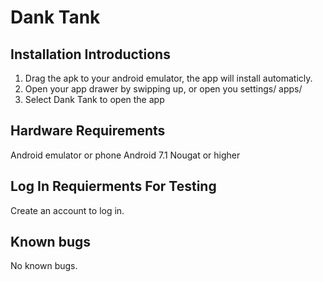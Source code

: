 Dank Tank
==============================

Installation Introductions 
--------------------------

1. Drag the apk to your android emulator, the app will install automaticly.
2. Open your app drawer by swipping up, or open you settings/ apps/
3. Select Dank Tank to open the app

Hardware Requirements
---------------------

Android emulator or phone
Android 7.1 Nougat or higher

Log In Requierments For Testing
-------------------------------

Create an account to log in.

Known bugs
----------
No known bugs.



